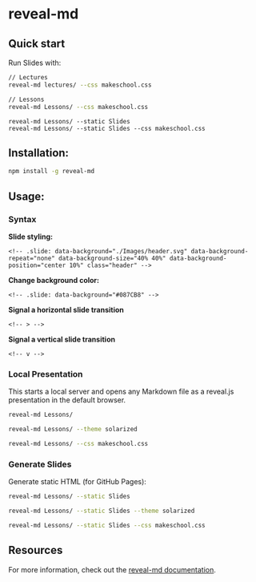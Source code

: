 # reveal-md

## Quick start

Run Slides with: 

```bash
// Lectures
reveal-md lectures/ --css makeschool.css

// Lessons
reveal-md Lessons/ --css makeschool.css
```


```
reveal-md Lessons/ --static Slides
reveal-md Lessons/ --static Slides --css makeschool.css
```

## Installation:

```bash
npm install -g reveal-md
```

## Usage:

### Syntax

**Slide styling:**

```
<!-- .slide: data-background="./Images/header.svg" data-background-repeat="none" data-background-size="40% 40%" data-background-position="center 10%" class="header" -->
```

**Change background color:**

```
<!-- .slide: data-background="#087CB8" -->
```

**Signal a horizontal slide transition**

```
<!-- > -->
```

**Signal a vertical slide transition**

```
<!-- v -->
```

### Local Presentation

This starts a local server and opens any Markdown file as a reveal.js presentation in the default browser.

```bash
reveal-md Lessons/

reveal-md Lessons/ --theme solarized

reveal-md Lessons/ --css makeschool.css
```

### Generate Slides

Generate static HTML (for GitHub Pages):

```bash
reveal-md Lessons/ --static Slides

reveal-md Lessons/ --static Slides --theme solarized

reveal-md Lessons/ --static Slides --css makeschool.css
```

## Resources
For more information, check out the [reveal-md documentation](https://github.com/webpro/reveal-md).
